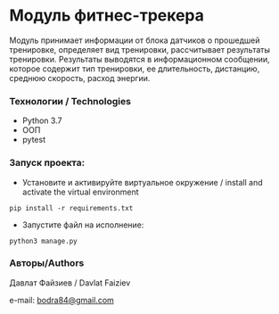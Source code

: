 # Модуль фитнес-трекера
Модуль принимает информации от блока датчиков о прошедшей тренировке, определяет вид тренировки, рассчитывает результаты тренировки. Результаты выводятся в информационном сообщении, которое содержит тип тренировки, ее длительность, дистанцию, среднюю скорость, расход энергии.
### Технологии / Technologies
- Python 3.7
- ООП
- pytest
### Запуск проекта:
- Установите и активируйте виртуальное окружение / install and activate the virtual environment
```
pip install -r requirements.txt
``` 
- Запустите файл на исполнение:
```
python3 manage.py
```
### Авторы/Authors
Давлат Файзиев / Davlat Faiziev

e-mail: bodra84@gmail.com
